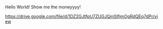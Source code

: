 Hello World! Show me the moneyyyy!


https://drive.google.com/file/d/1DZ2GJtfpU7ZUGJQmSIfjmOgRdQEq7dPr/view
